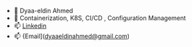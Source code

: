 - 👋 Dyaa-eldin Ahmed
- 👀 Containerization, K8S, CI/CD , Configuration Management
- 📫 [Linkedin](https://www.linkedin.com/in/dyaa-eldin-ahmed-mohamed-0aba13b1/)
- 📫 {Email](dyaaeldinahmed@gmail.com)

<!---
dyaaeldin/dyaaeldin is a ✨ special ✨ repository because its `README.md` (this file) appears on your GitHub profile.
You can click the Preview link to take a look at your changes.
--->
